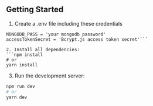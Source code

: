 ## Getting Started

1. Create a .env file including these credentials 

```MONGODB_USERNAME = 'your mongodb username'
MONGODB_PASS = 'your mongodb password'
accessTokenSecret = 'Bcrypt.js access token secret'```

2. Install all dependencies: 
```npm install
# or
yarn install
```

3. Run the development server:

```bash
npm run dev
# or
yarn dev
```


